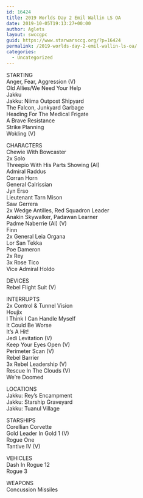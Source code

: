 ```yaml
---
id: 16424
title: 2019 Worlds Day 2 Emil Wallin LS OA
date: 2019-10-05T19:13:27+00:00
author: Aglets
layout: swccgpc
guid: https://www.starwarsccg.org/?p=16424
permalink: /2019-worlds-day-2-emil-wallin-ls-oa/
categories:
  - Uncategorized
---
```

STARTING  
Anger, Fear, Aggression (V)  
Old Allies/We Need Your Help  
Jakku  
Jakku: Niima Outpost Shipyard  
The Falcon, Junkyard Garbage  
Heading For The Medical Frigate  
A Brave Resistance  
Strike Planning  
Wokling (V)

CHARACTERS  
Chewie With Bowcaster  
2x Solo  
Threepio With His Parts Showing (AI)  
Admiral Raddus  
Corran Horn  
General Calrissian  
Jyn Erso  
Lieutenant Tarn Mison  
Saw Gerrera  
2x Wedge Antilles, Red Squadron Leader  
Anakin Skywalker, Padawan Learner  
Padme Naberrie (AI) (V)  
Finn  
2x General Leia Organa  
Lor San Tekka  
Poe Dameron  
2x Rey  
3x Rose Tico  
Vice Admiral Holdo

DEVICES  
Rebel Flight Suit (V)

INTERRUPTS  
2x Control & Tunnel Vision  
Houjix  
I Think I Can Handle Myself  
It Could Be Worse  
It’s A Hit!  
Jedi Levitation (V)  
Keep Your Eyes Open (V)  
Perimeter Scan (V)  
Rebel Barrier  
3x Rebel Leadership (V)  
Rescue In The Clouds (V)  
We’re Doomed

LOCATIONS  
Jakku: Rey’s Encampment  
Jakku: Starship Graveyard  
Jakku: Tuanul Village

STARSHIPS  
Corellian Corvette  
Gold Leader In Gold 1 (V)  
Rogue One  
Tantive IV (V)

VEHICLES  
Dash In Rogue 12  
Rogue 3

WEAPONS  
Concussion Missiles